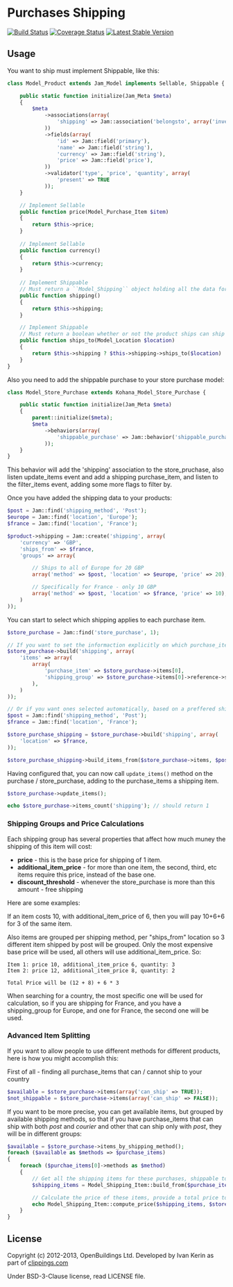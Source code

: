 # Purchases Shipping

[![Build Status](https://travis-ci.org/OpenBuildings/jam-shipping.png?branch=master)](https://travis-ci.org/OpenBuildings/jam-shipping)
[![Coverage Status](https://coveralls.io/repos/OpenBuildings/jam-shipping/badge.png?branch=master)](https://coveralls.io/r/OpenBuildings/jam-shipping?branch=master)
[![Latest Stable Version](https://poser.pugx.org/openbuildings/jam-shipping/v/stable.png)](https://packagist.org/packages/openbuildings/jam-shipping)

## Usage

You want to ship must implement Shippable, like this:

```php
class Model_Product extends Jam_Model implements Sellable, Shippable {

	public static function initialize(Jam_Meta $meta)
	{
		$meta
			->associations(array(
				'shipping' => Jam::association('belongsto', array('inverse_of' => 'products')),
			))
			->fields(array(
				'id' => Jam::field('primary'),
				'name' => Jam::field('string'),
				'currency' => Jam::field('string'),
				'price' => Jam::field('price'),
			))
			->validator('type', 'price', 'quantity', array(
				'present' => TRUE
			));
	}

	// Implement Sellable
	public function price(Model_Purchase_Item $item)
	{
		return $this->price;
	}
	
	// Implement Sellable
	public function currency()
	{
		return $this->currency;
	}
	
	// Implement Shippable
	// Must return a ``Model_Shipping`` object holding all the data for the shipping
	public function shipping()
	{
		return $this->shipping;
	}

	// Implement Shippable
	// Must return a boolean whether or not the product ships can ship to that 
	public function ships_to(Model_Location $location)
	{
		return $this->shipping ? $this->shipping->ships_to($location) : FALSE;
	}
}
```

Also you need to add the shippable purchase to your store purchase model:

```php
class Model_Store_Purchase extends Kohana_Model_Store_Purchase {

	public static function initialize(Jam_Meta $meta)
	{
		parent::initialize($meta);
		$meta
			->behaviors(array(
				'shippable_purchase' => Jam::behavior('shippable_purchase'),
			));
	}
}
```

This behavior will add the 'shipping' association to the store_pruchase, also listen update_items event and add a shipping purchase_item, and listen to the filter_items event, adding some more flags to filter by.

Once you have added the shipping data to your products:

```php
$post = Jam::find('shipping_method', 'Post');
$europe = Jam::find('location', 'Europe');
$france = Jam::find('location', 'France');

$product->shipping = Jam::create('shipping', array(
	'currency' => 'GBP',
	'ships_from' => $france,
	'groups' => array(

		// Ships to all of Europe for 20 GBP
		array('method' => $post, 'location' => $europe, 'price' => 20),

		// Specifically for France - only 10 GBP
		array('method' => $post, 'location' => $france, 'price' => 10),
	)
));
```

You can start to select which shipping applies to each purchase item.

```php
$store_purchase = Jam::find('store_purchase', 1);

// If you want to set the informaction explicitly on which purchase_item what shipping_group to use
$store_purchase->build('shipping', array(
	'items' => array(
		array(
			'purchase_item' => $store_purchase->items[0],
			'shipping_group' => $store_purchase->items[0]->reference->shipping()->groups[0],
		),
	)
));

// Or if you want ones selected automatically, based on a preffered shipping method and purchaser location
$post = Jam::find('shipping_method', 'Post');
$france = Jam::find('location', 'France');

$store_purchase_shipping = $store_purchase->build('shipping', array(
	'location' => $france,
));

$store_purchase_shipping->build_items_from($store_purchase->items, $post);
```

Having configured that, you can now call ``update_items()`` method on the purchase / store_purchase, adding to the purchase_items a shipping item.

```php
$store_purchase->update_items();

echo $store_purchase->items_count('shipping'); // should return 1
```

### Shipping Groups and Price Calculations

Each shipping group has several properties that affect how much muney the shipping of this item will cost:

 - __price__ - this is the base price for shipping of 1 item.
 - __additional_item_price__ - for more than one item, the second, third, etc items require this price, instead of the base one. 
 - __discount_threshold__ - whenever the store_purchase is more than this amount - free shipping

Here are some examples:

If an item costs 10, with additional_item_price of 6, then you will pay 10+6+6 for 3 of the same item. 

Also items are grouped per shipping method, per "ships_from" location so 3 different item shipped by post will be grouped. Only the most expensive base price will be used, all others will use additional_item_price. So:

	Item 1: price 10, additional_item_price 6, quantity: 3
	Item 2: price 12, additional_item_price 8, quantity: 2
	
	Total Price will be (12 + 8) + 6 * 3

When searching for a country, the most specific one will be used for calculation, so if you are shipping for France, and you have a shipping_group for Europe, and one for France, the second one will be used.

### Advanced Item Splitting

If you want to allow people to use different methods for different products, here is how you might accomplish this:

First of all - finding all purchase_items that can / cannot ship to your country

```php
$available = $store_purchase->items(array('can_ship' => TRUE));
$not_shippable = $store_purchase->items(array('can_ship' => FALSE));
```

If you want to be more precise, you can get available items, but grouped by available shipping methods, so that if you have purchase_items that can ship with both _post_ and _courier_ and other that can ship only with _post_, they will be in different groups:

```php
$available = $store_purchase->items_by_shipping_method();
foreach ($available as $methods => $purchase_items)
{
	foreach ($purchae_items[0]->methods as $method)
	{
		// Get all the shipping items for these purchases, shippable to this location by this method.
		$shipping_items = Model_Shipping_Item::build_from($purchase_items, $store_purchase->shipping->location, $method);

		// Calculate the price of these items, provide a total price to remove ones that are discounted based on it.
		echo Model_Shipping_Item::compute_price($shipping_items, $store_purchase->total_price(array('is_payable')));
	}
}
```

## License

Copyright (c) 2012-2013, OpenBuildings Ltd. Developed by Ivan Kerin as part of [clippings.com](http://clippings.com)

Under BSD-3-Clause license, read LICENSE file.

